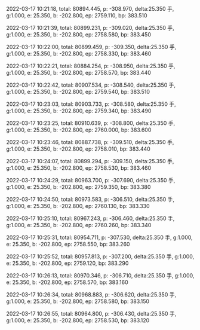 2022-03-17 10:21:18, total: 80894.445, p: -308.970, delta:25.350 手, g:1.000, e: 25.350, b: -202.800, ep: 2759.110, bp: 383.510

2022-03-17 10:21:39, total: 80899.231, p: -309.020, delta:25.350 手, g:1.000, e: 25.350, b: -202.800, ep: 2758.580, bp: 383.450

2022-03-17 10:22:00, total: 80899.459, p: -309.350, delta:25.350 手, g:1.000, e: 25.350, b: -202.800, ep: 2758.330, bp: 383.460

2022-03-17 10:22:21, total: 80884.254, p: -308.950, delta:25.350 手, g:1.000, e: 25.350, b: -202.800, ep: 2758.570, bp: 383.440

2022-03-17 10:22:42, total: 80907.534, p: -308.540, delta:25.350 手, g:1.000, e: 25.350, b: -202.800, ep: 2759.540, bp: 383.510

2022-03-17 10:23:03, total: 80903.733, p: -308.580, delta:25.350 手, g:1.000, e: 25.350, b: -202.800, ep: 2759.340, bp: 383.490

2022-03-17 10:23:25, total: 80910.639, p: -308.800, delta:25.350 手, g:1.000, e: 25.350, b: -202.800, ep: 2760.000, bp: 383.600

2022-03-17 10:23:46, total: 80887.738, p: -309.510, delta:25.350 手, g:1.000, e: 25.350, b: -202.800, ep: 2758.010, bp: 383.440

2022-03-17 10:24:07, total: 80899.294, p: -309.150, delta:25.350 手, g:1.000, e: 25.350, b: -202.800, ep: 2758.530, bp: 383.460

2022-03-17 10:24:29, total: 80963.700, p: -307.690, delta:25.350 手, g:1.000, e: 25.350, b: -202.800, ep: 2759.350, bp: 383.380

2022-03-17 10:24:50, total: 80973.583, p: -306.510, delta:25.350 手, g:1.000, e: 25.350, b: -202.800, ep: 2760.130, bp: 383.330

2022-03-17 10:25:10, total: 80967.243, p: -306.460, delta:25.350 手, g:1.000, e: 25.350, b: -202.800, ep: 2760.260, bp: 383.340

2022-03-17 10:25:31, total: 80954.711, p: -307.530, delta:25.350 手, g:1.000, e: 25.350, b: -202.800, ep: 2758.550, bp: 383.260

2022-03-17 10:25:52, total: 80957.813, p: -307.200, delta:25.350 手, g:1.000, e: 25.350, b: -202.800, ep: 2759.120, bp: 383.290

2022-03-17 10:26:13, total: 80970.346, p: -306.710, delta:25.350 手, g:1.000, e: 25.350, b: -202.800, ep: 2758.570, bp: 383.160

2022-03-17 10:26:34, total: 80968.883, p: -306.620, delta:25.350 手, g:1.000, e: 25.350, b: -202.800, ep: 2758.580, bp: 383.150

2022-03-17 10:26:55, total: 80964.800, p: -306.430, delta:25.350 手, g:1.000, e: 25.350, b: -202.800, ep: 2758.530, bp: 383.120
